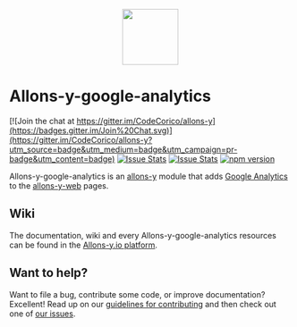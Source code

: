 <p align="center"><img src="http://codecorico.com/allons-y-logo.png" height="100" /></p>

# Allons-y-google-analytics

[![Join the chat at https://gitter.im/CodeCorico/allons-y](https://badges.gitter.im/Join%20Chat.svg)](https://gitter.im/CodeCorico/allons-y?utm_source=badge&utm_medium=badge&utm_campaign=pr-badge&utm_content=badge)
[![Issue Stats](http://issuestats.com/github/codecorico/allons-y-google-analytics/badge/issue)](http://issuestats.com/github/codecorico/allons-y)
[![Issue Stats](http://issuestats.com/github/codecorico/allons-y-google-analytics/badge/pr)](http://issuestats.com/github/codecorico/allons-y)
[![npm version](https://badge.fury.io/js/allons-y-google-analytics.svg)](https://badge.fury.io/js/allons-y-google-analytics)

Allons-y-google-analytics is an [allons-y](https://github.com/CodeCorico/allons-y) module that adds [Google Analytics](https://www.google.fr/intl/fr/analytics/) to the [allons-y-web](https://github.com/CodeCorico/allons-y-web) pages.

## Wiki

The documentation, wiki and every Allons-y-google-analytics resources can be found in the [Allons-y.io platform](https://allons-y.io).

## Want to help?

Want to file a bug, contribute some code, or improve documentation? Excellent! Read up on our [guidelines for contributing](CONTRIBUTING.md) and then check out one of [our issues](https://github.com/CodeCorico/allons-y-google-analytics/issues).
